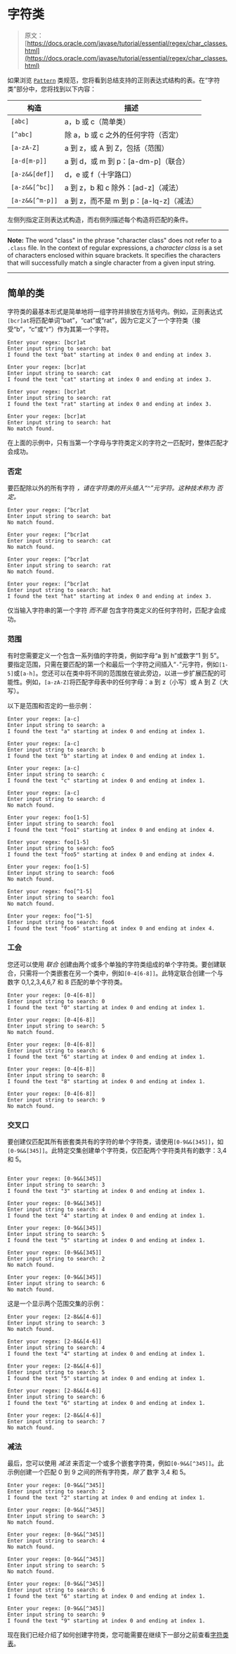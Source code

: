 # 字符类

> 原文： [https://docs.oracle.com/javase/tutorial/essential/regex/char_classes.html](https://docs.oracle.com/javase/tutorial/essential/regex/char_classes.html)

如果浏览 [`Pattern`](https://docs.oracle.com/javase/8/docs/api/java/util/regex/Pattern.html) 类规范，您将看到总结支持的正则表达式结构的表。在“字符类”部分中，您将找到以下内容：

| 构造 | 描述 |
| --- | --- |
| `[abc]` | a，b 或 c（简单类） |
| `[^abc]` | 除 a，b 或 c 之外的任何字符（否定） |
| `[a-zA-Z]` | a 到 z，或 A 到 Z，包括（范围） |
| `[a-d[m-p]]` | a 到 d，或 m 到 p：[a-dm-p]（联合） |
| `[a-z&&[def]]` | d，e 或 f（十字路口） |
| `[a-z&&[^bc]]` | a 到 z，b 和 c 除外：[ad-z]（减法） |
| `[a-z&&[^m-p]]` | a 到 z，而不是 m 到 p：[a-lq-z]（减法） |

左侧列指定正则表达式构造，而右侧列描述每个构造将匹配的条件。

* * *

**Note:** The word "class" in the phrase "character class" does not refer to a `.class` file. In the context of regular expressions, a _character class_ is a set of characters enclosed within square brackets. It specifies the characters that will successfully match a single character from a given input string.

* * *

## 简单的类

字符类的最基本形式是简单地将一组字符并排放在方括号内。例如，正则表达式`[bcr]at`将匹配单词“bat”，“cat”或“rat”，因为它定义了一个字符类（接受“b”，“c”或“r”）作为其第一个字符。

```
Enter your regex: [bcr]at
Enter input string to search: bat
I found the text "bat" starting at index 0 and ending at index 3.

Enter your regex: [bcr]at
Enter input string to search: cat
I found the text "cat" starting at index 0 and ending at index 3.

Enter your regex: [bcr]at
Enter input string to search: rat
I found the text "rat" starting at index 0 and ending at index 3.

Enter your regex: [bcr]at
Enter input string to search: hat
No match found.
```

在上面的示例中，只有当第一个字母与字符类定义的字符之一匹配时，整体匹配才会成功。

### 否定

要匹配除以外的所有字符 _，请在字符类的开头插入“`^`”元字符。这种技术称为 _否定_。_

```
Enter your regex: [^bcr]at
Enter input string to search: bat
No match found.

Enter your regex: [^bcr]at
Enter input string to search: cat
No match found.

Enter your regex: [^bcr]at
Enter input string to search: rat
No match found.

Enter your regex: [^bcr]at
Enter input string to search: hat
I found the text "hat" starting at index 0 and ending at index 3.
```

仅当输入字符串的第一个字符 _而不是_ 包含字符类定义的任何字符时，匹配才会成功。

### 范围

有时您需要定义一个包含一系列值的字符类，例如字母“a 到 h”或数字“1 到 5”。要指定范围，只需在要匹配的第一个和最后一个字符之间插入“`-`”元字符，例如`[1-5]`或`[a-h]`。您还可以在类中将不同的范围放在彼此旁边，以进一步扩展匹配的可能性。例如，`[a-zA-Z]`将匹配字母表中的任何字母：a 到 z（小写）或 A 到 Z（大写）。

以下是范围和否定的一些示例：

```
Enter your regex: [a-c]
Enter input string to search: a
I found the text "a" starting at index 0 and ending at index 1.

Enter your regex: [a-c]
Enter input string to search: b
I found the text "b" starting at index 0 and ending at index 1.

Enter your regex: [a-c]
Enter input string to search: c
I found the text "c" starting at index 0 and ending at index 1.

Enter your regex: [a-c]
Enter input string to search: d
No match found.

Enter your regex: foo[1-5]
Enter input string to search: foo1
I found the text "foo1" starting at index 0 and ending at index 4.

Enter your regex: foo[1-5]
Enter input string to search: foo5
I found the text "foo5" starting at index 0 and ending at index 4.

Enter your regex: foo[1-5]
Enter input string to search: foo6
No match found.

Enter your regex: foo[^1-5]
Enter input string to search: foo1
No match found.

Enter your regex: foo[^1-5]
Enter input string to search: foo6
I found the text "foo6" starting at index 0 and ending at index 4.
```

### 工会

您还可以使用 _联合_ 创建由两个或多个单独的字符类组成的单个字符类。要创建联合，只需将一个类嵌套在另一个类中，例如`[0-4[6-8]]`。此特定联合创建一个与数字 0,1,2,3,4,6,7 和 8 匹配的单个字符类。

```
Enter your regex: [0-4[6-8]]
Enter input string to search: 0
I found the text "0" starting at index 0 and ending at index 1.

Enter your regex: [0-4[6-8]]
Enter input string to search: 5
No match found.

Enter your regex: [0-4[6-8]]
Enter input string to search: 6
I found the text "6" starting at index 0 and ending at index 1.

Enter your regex: [0-4[6-8]]
Enter input string to search: 8
I found the text "8" starting at index 0 and ending at index 1.

Enter your regex: [0-4[6-8]]
Enter input string to search: 9
No match found.
```

### 交叉口

要创建仅匹配其所有嵌套类共有的字符的单个字符类，请使用`[0-9&&[345]]`，如`[0-9&&[345]]`。此特定交集创建单个字符类，仅匹配两个字符类共有的数字：3,4 和 5。

```

Enter your regex: [0-9&&[345]]
Enter input string to search: 3
I found the text "3" starting at index 0 and ending at index 1.

Enter your regex: [0-9&&[345]]
Enter input string to search: 4
I found the text "4" starting at index 0 and ending at index 1.

Enter your regex: [0-9&&[345]]
Enter input string to search: 5
I found the text "5" starting at index 0 and ending at index 1.

Enter your regex: [0-9&&[345]]
Enter input string to search: 2
No match found.

Enter your regex: [0-9&&[345]]
Enter input string to search: 6
No match found.
```

这是一个显示两个范围交集的示例：

```
Enter your regex: [2-8&&[4-6]]
Enter input string to search: 3
No match found.

Enter your regex: [2-8&&[4-6]]
Enter input string to search: 4
I found the text "4" starting at index 0 and ending at index 1.

Enter your regex: [2-8&&[4-6]]
Enter input string to search: 5
I found the text "5" starting at index 0 and ending at index 1.

Enter your regex: [2-8&&[4-6]]
Enter input string to search: 6
I found the text "6" starting at index 0 and ending at index 1.

Enter your regex: [2-8&&[4-6]]
Enter input string to search: 7
No match found.
```

### 减法

最后，您可以使用 _减法_ 来否定一个或多个嵌套字符类，例如`[0-9&&[^345]]`。此示例创建一个匹配 0 到 9 之间的所有字符类，_除了_ 数字 3,4 和 5。

```
Enter your regex: [0-9&&[^345]]
Enter input string to search: 2
I found the text "2" starting at index 0 and ending at index 1.

Enter your regex: [0-9&&[^345]]
Enter input string to search: 3
No match found.

Enter your regex: [0-9&&[^345]]
Enter input string to search: 4
No match found.

Enter your regex: [0-9&&[^345]]
Enter input string to search: 5
No match found.

Enter your regex: [0-9&&[^345]]
Enter input string to search: 6
I found the text "6" starting at index 0 and ending at index 1.

Enter your regex: [0-9&&[^345]]
Enter input string to search: 9
I found the text "9" starting at index 0 and ending at index 1.
```

现在我们已经介绍了如何创建字符类，您可能需要在继续下一部分之前查看[字符类表](#CHART)。